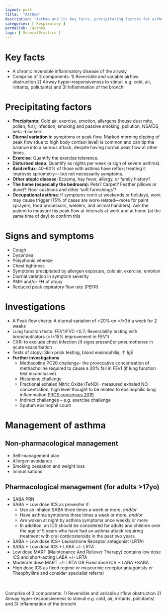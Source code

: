 ```yaml
---
layout: post
title:  "Asthma"
description: "Asthma and its key facts, precipitating factors for asthma, signs and symptoms of asthma, investigations for asthma, management of asthma in adults according to NICE and BTS guidelines"
categories: [ Respiratory ] 
permalink: /asthma
tags: [ GeneralPractice ]
---
```

# Key facts
- A chronic reversible inflammatory disease of the airway
- Comprise of 3 components: 1) Reversible and variable airflow obstruction 2) Airway hyper-responsiveness to stimuli e.g. cold, air, irritants, pollutants) and 3) Inflammation of the bronchi

# Precipitating factors
- **Precipitants:** Cold air, exercise, emotion, allergens (house dust mite, pollen, fur), infection, smoking and passive smoking, pollution, NSAIDS, beta -blockers.
- **Diurnal variation** in symptoms or peak flow. Marked morning dipping of peak flow (due to high body cortisol level) is common and can tip the balance into a serious attack, despite having normal peak flow at other times.
- **Exercise**: Quantify the exercise tolerance.
- **Disturbed sleep**: Quantify as nights per week (a sign of severe asthma).
- **Acid reflux**: 40–60% of those with asthma have reflux; treating it improves spirometry— but not necessarily symptoms.
- **Other atopic disease**: Eczema, hay fever, allergy, or family history?
- **The home (especially the bedroom):** Pets? Carpet? Feather pillows or duvet? Floor cushions and other ‘soft furnishings’?
- **Occupational asthma**: If symptoms remit at weekends or holidays, work may cause trigger (15% of cases are work-related—more for paint sprayers, food processors, welders, and animal handlers). Ask the patient to measure his peak flow at intervals at work and at home (at the same time of day) to confirm this

# Signs and symptoms
- Cough
- Dyspnoea
- Polyphonic wheeze
- Chest tightness
- Symptoms precipitated by allergen exposure, cold air, exercise, emotion
- Diurnal variation in symptom severity
- PMH and/or FH of atopy
- Reduced peak expiratory flow rate (PEFR)

# Investigations
- A Peak flow charts: A diurnal variation of >20% on >/=3d a week for 2 weeks
- Lung function tests: FEV1/FVC <0.7; Reversibility testing with bronchodilators (>/=15% improvement in FEV1)
- CXR: to exclude chest infection (if signs present)or pneumothorax in acute exacerbation
- Tests of atopy: Skin prick testing, blood eosinophilia, ↑ IgE
- **Further investigations**
    - Methacoline PC20 challenge– the provocative concentration of methacholine required to cause a 20% fall in FEv1 (if lung function test inconclusive)
    - Histamine challenge
    - Fractional exhaled Nitric Oxide (FeNO)– measured exhaled NO concentration; high level thought to be related to eosinophilic lung inflammation <a class="text-purple" href="https://www.pcrs-uk.org/sites/pcrs-uk.org/files/pcru/articles/2019-Autumn-Issue-18-FeNo-testing-asthma-diagnosis.pdf">PRCS consensus 2019</a>
    - Indirect challenges – e.g. exercise challenge
    - Sputum eosinophil count

# Management of asthma
## Non-pharmacological management
- Self-management plan
- Allergen avoidance
- Smoking cessation and weight loss
- Immunisations
## Pharmacological management (for adults >17yo)
- SABA PRN
- SABA + Low dose ICS as preventer if:
    - Use an inhaled SABA three times a week or more, *and/or*
    - Have asthma symptoms three times a week or more, *and/or*
    - Are woken at night by asthma symptoms once weekly or more
    - In addition, an ICS should be considered for adults and children over the age of 5 years who have had an asthma attack requiring treatment with oral corticosteroids in the past two years.
- SABA + Low dose ICS+ Leukotrione Receptor antagonist (LRTA)
- SABA + Low dose ICS + LABA +/- LRTA
- Low dose MART (Maintenance And Reliever Therapy) contains low dose ICS and short-acting LABA +/- LRTA
- Moderate dose MART +/- LRTA OR Fixed dose ICS + LABA +SABA
- High dose ICS as fixed regime or muscurinic receptor antagonists or Theophylline and consider specialist referral


<div class="p-3 mb-2 bg-info text-dark rounded"> <i class="fas fa-info fa-3x"></i> <br><br>Comprise of 3 components: 1) Reversible and variable airflow obstruction 2) Airway hyper-responsiveness to stimuli e.g. cold, air, irritants, pollutants) and 3) Inflammation of the bronchi </div>
